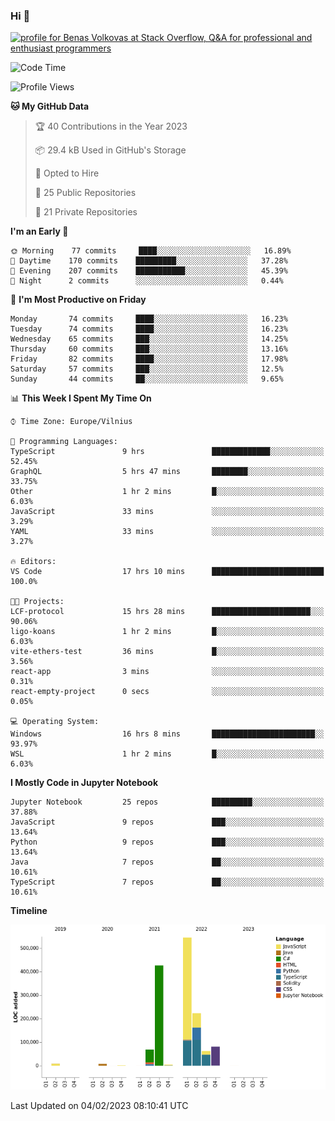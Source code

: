 ### Hi 👋
<a href="https://stackoverflow.com/users/14954249/benas-volkovas"><img src="https://stackoverflow.com/users/flair/14954249.png?theme=dark" width="208" height="58" alt="profile for Benas Volkovas at Stack Overflow, Q&amp;A for professional and enthusiast programmers" title="profile for Benas Volkovas at Stack Overflow, Q&amp;A for professional and enthusiast programmers"></a>

<!--START_SECTION:waka-->
![Code Time](http://img.shields.io/badge/Code%20Time-1%2C241%20hrs%208%20mins-blue)

![Profile Views](http://img.shields.io/badge/Profile%20Views-0-blue)

**🐱 My GitHub Data** 

> 🏆 40 Contributions in the Year 2023
 > 
> 📦 29.4 kB Used in GitHub's Storage 
 > 
> 💼 Opted to Hire
 > 
> 📜 25 Public Repositories 
 > 
> 🔑 21 Private Repositories  
 > 
**I'm an Early 🐤** 

```text
🌞 Morning    77 commits     ████░░░░░░░░░░░░░░░░░░░░░   16.89% 
🌆 Daytime    170 commits    █████████░░░░░░░░░░░░░░░░   37.28% 
🌃 Evening    207 commits    ███████████░░░░░░░░░░░░░░   45.39% 
🌙 Night      2 commits      ░░░░░░░░░░░░░░░░░░░░░░░░░   0.44%

```
📅 **I'm Most Productive on Friday** 

```text
Monday       74 commits     ████░░░░░░░░░░░░░░░░░░░░░   16.23% 
Tuesday      74 commits     ████░░░░░░░░░░░░░░░░░░░░░   16.23% 
Wednesday    65 commits     ███░░░░░░░░░░░░░░░░░░░░░░   14.25% 
Thursday     60 commits     ███░░░░░░░░░░░░░░░░░░░░░░   13.16% 
Friday       82 commits     ████░░░░░░░░░░░░░░░░░░░░░   17.98% 
Saturday     57 commits     ███░░░░░░░░░░░░░░░░░░░░░░   12.5% 
Sunday       44 commits     ██░░░░░░░░░░░░░░░░░░░░░░░   9.65%

```


📊 **This Week I Spent My Time On** 

```text
⌚︎ Time Zone: Europe/Vilnius

💬 Programming Languages: 
TypeScript               9 hrs               █████████████░░░░░░░░░░░░   52.45% 
GraphQL                  5 hrs 47 mins       ████████░░░░░░░░░░░░░░░░░   33.75% 
Other                    1 hr 2 mins         █░░░░░░░░░░░░░░░░░░░░░░░░   6.03% 
JavaScript               33 mins             ░░░░░░░░░░░░░░░░░░░░░░░░░   3.29% 
YAML                     33 mins             ░░░░░░░░░░░░░░░░░░░░░░░░░   3.27%

🔥 Editors: 
VS Code                  17 hrs 10 mins      █████████████████████████   100.0%

🐱‍💻 Projects: 
LCF-protocol             15 hrs 28 mins      ██████████████████████░░░   90.06% 
ligo-koans               1 hr 2 mins         █░░░░░░░░░░░░░░░░░░░░░░░░   6.03% 
vite-ethers-test         36 mins             █░░░░░░░░░░░░░░░░░░░░░░░░   3.56% 
react-app                3 mins              ░░░░░░░░░░░░░░░░░░░░░░░░░   0.31% 
react-empty-project      0 secs              ░░░░░░░░░░░░░░░░░░░░░░░░░   0.05%

💻 Operating System: 
Windows                  16 hrs 8 mins       ███████████████████████░░   93.97% 
WSL                      1 hr 2 mins         █░░░░░░░░░░░░░░░░░░░░░░░░   6.03%

```

**I Mostly Code in Jupyter Notebook** 

```text
Jupyter Notebook         25 repos            █████████░░░░░░░░░░░░░░░░   37.88% 
JavaScript               9 repos             ███░░░░░░░░░░░░░░░░░░░░░░   13.64% 
Python                   9 repos             ███░░░░░░░░░░░░░░░░░░░░░░   13.64% 
Java                     7 repos             ██░░░░░░░░░░░░░░░░░░░░░░░   10.61% 
TypeScript               7 repos             ██░░░░░░░░░░░░░░░░░░░░░░░   10.61%

```


**Timeline**

![Chart not found](https://raw.githubusercontent.com/BenasVolkovas/BenasVolkovas/main/charts/bar_graph.png) 


 Last Updated on 04/02/2023 08:10:41 UTC
<!--END_SECTION:waka-->
